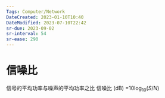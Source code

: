 ```yaml
---
Tags: Computer/Network 
DateCreated: 2023-01-10T10:40
DateModified: 2023-07-10T22:42
sr-due: 2023-09-02
sr-interval: 54
sr-ease: 290
---
```

# 信噪比

信号的平均功率与噪声的平均功率之比
信噪比 (dB) =$10\log_{10}{(S/N)}$
